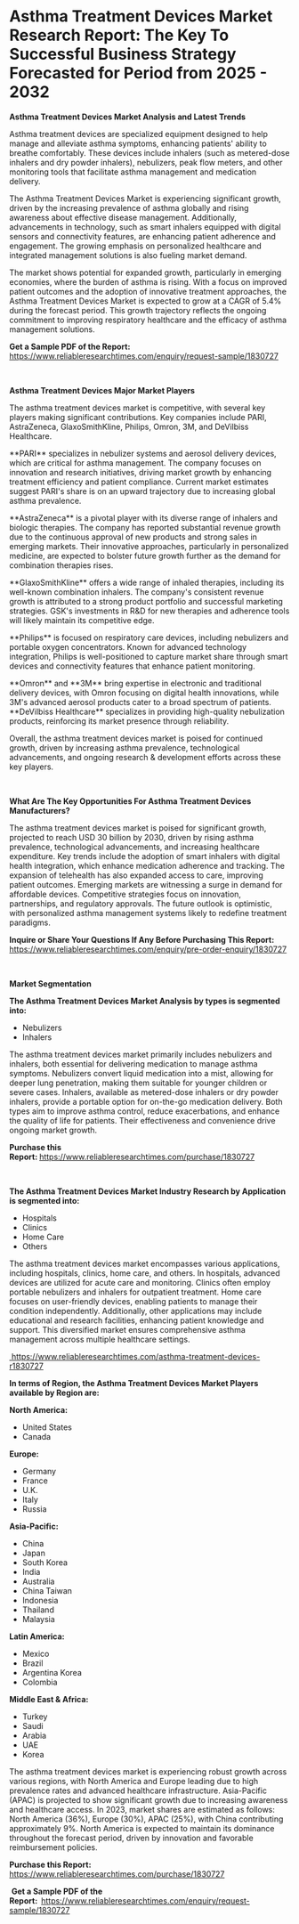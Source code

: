 <p><h1>Asthma Treatment Devices Market Research Report: The Key To Successful Business Strategy Forecasted for Period from 2025 - 2032</h1></p><p><strong>Asthma Treatment Devices Market Analysis and Latest Trends</strong></p>
<p><p>Asthma treatment devices are specialized equipment designed to help manage and alleviate asthma symptoms, enhancing patients' ability to breathe comfortably. These devices include inhalers (such as metered-dose inhalers and dry powder inhalers), nebulizers, peak flow meters, and other monitoring tools that facilitate asthma management and medication delivery.</p><p>The Asthma Treatment Devices Market is experiencing significant growth, driven by the increasing prevalence of asthma globally and rising awareness about effective disease management. Additionally, advancements in technology, such as smart inhalers equipped with digital sensors and connectivity features, are enhancing patient adherence and engagement. The growing emphasis on personalized healthcare and integrated management solutions is also fueling market demand.</p><p>The market shows potential for expanded growth, particularly in emerging economies, where the burden of asthma is rising. With a focus on improved patient outcomes and the adoption of innovative treatment approaches, the Asthma Treatment Devices Market is expected to grow at a CAGR of 5.4% during the forecast period. This growth trajectory reflects the ongoing commitment to improving respiratory healthcare and the efficacy of asthma management solutions.</p></p>
<p><strong>Get a Sample PDF of the Report:&nbsp;</strong> <a href="https://www.reliableresearchtimes.com/enquiry/request-sample/1830727?utm_campaign=3573&utm_medium=2&utm_source=Github&utm_content=ia&utm_term=13042025&utm_id=asthma-treatment-devices">https://www.reliableresearchtimes.com/enquiry/request-sample/1830727</a></p>
<p>&nbsp;</p>
<p><strong>Asthma Treatment Devices Major Market Players</strong></p>
<p><p>The asthma treatment devices market is competitive, with several key players making significant contributions. Key companies include PARI, AstraZeneca, GlaxoSmithKline, Philips, Omron, 3M, and DeVilbiss Healthcare.</p><p>**PARI** specializes in nebulizer systems and aerosol delivery devices, which are critical for asthma management. The company focuses on innovation and research initiatives, driving market growth by enhancing treatment efficiency and patient compliance. Current market estimates suggest PARI's share is on an upward trajectory due to increasing global asthma prevalence.</p><p>**AstraZeneca** is a pivotal player with its diverse range of inhalers and biologic therapies. The company has reported substantial revenue growth due to the continuous approval of new products and strong sales in emerging markets. Their innovative approaches, particularly in personalized medicine, are expected to bolster future growth further as the demand for combination therapies rises.</p><p>**GlaxoSmithKline** offers a wide range of inhaled therapies, including its well-known combination inhalers. The company's consistent revenue growth is attributed to a strong product portfolio and successful marketing strategies. GSK's investments in R&D for new therapies and adherence tools will likely maintain its competitive edge.</p><p>**Philips** is focused on respiratory care devices, including nebulizers and portable oxygen concentrators. Known for advanced technology integration, Philips is well-positioned to capture market share through smart devices and connectivity features that enhance patient monitoring. </p><p>**Omron** and **3M** bring expertise in electronic and traditional delivery devices, with Omron focusing on digital health innovations, while 3M's advanced aerosol products cater to a broad spectrum of patients. **DeVilbiss Healthcare** specializes in providing high-quality nebulization products, reinforcing its market presence through reliability.</p><p>Overall, the asthma treatment devices market is poised for continued growth, driven by increasing asthma prevalence, technological advancements, and ongoing research & development efforts across these key players.</p></p>
<p>&nbsp;</p>
<p><strong>What Are The Key Opportunities For Asthma Treatment Devices Manufacturers?</strong></p>
<p><p>The asthma treatment devices market is poised for significant growth, projected to reach USD 30 billion by 2030, driven by rising asthma prevalence, technological advancements, and increasing healthcare expenditure. Key trends include the adoption of smart inhalers with digital health integration, which enhance medication adherence and tracking. The expansion of telehealth has also expanded access to care, improving patient outcomes. Emerging markets are witnessing a surge in demand for affordable devices. Competitive strategies focus on innovation, partnerships, and regulatory approvals. The future outlook is optimistic, with personalized asthma management systems likely to redefine treatment paradigms.</p></p>
<p><strong>Inquire or Share Your Questions If Any Before Purchasing This Report:</strong> <a href="https://www.reliableresearchtimes.com/enquiry/pre-order-enquiry/1830727?utm_campaign=3573&utm_medium=2&utm_source=Github&utm_content=ia&utm_term=13042025&utm_id=asthma-treatment-devices">https://www.reliableresearchtimes.com/enquiry/pre-order-enquiry/1830727</a></p>
<p>&nbsp;</p>
<p><strong>Market Segmentation</strong></p>
<p><strong>The Asthma Treatment Devices Market Analysis by types is segmented into:</strong></p>
<p><ul><li>Nebulizers</li><li>Inhalers</li></ul></p>
<p><p>The asthma treatment devices market primarily includes nebulizers and inhalers, both essential for delivering medication to manage asthma symptoms. Nebulizers convert liquid medication into a mist, allowing for deeper lung penetration, making them suitable for younger children or severe cases. Inhalers, available as metered-dose inhalers or dry powder inhalers, provide a portable option for on-the-go medication delivery. Both types aim to improve asthma control, reduce exacerbations, and enhance the quality of life for patients. Their effectiveness and convenience drive ongoing market growth.</p></p>
<p><strong>Purchase this Report:&nbsp;</strong><a href="https://www.reliableresearchtimes.com/purchase/1830727?utm_campaign=3573&utm_medium=2&utm_source=Github&utm_content=ia&utm_term=13042025&utm_id=asthma-treatment-devices">https://www.reliableresearchtimes.com/purchase/1830727</a></p>
<p>&nbsp;</p>
<p><strong>The Asthma Treatment Devices Market Industry Research by Application is segmented into:</strong></p>
<p><ul><li>Hospitals</li><li>Clinics</li><li>Home Care</li><li>Others</li></ul></p>
<p><p>The asthma treatment devices market encompasses various applications, including hospitals, clinics, home care, and others. In hospitals, advanced devices are utilized for acute care and monitoring. Clinics often employ portable nebulizers and inhalers for outpatient treatment. Home care focuses on user-friendly devices, enabling patients to manage their condition independently. Additionally, other applications may include educational and research facilities, enhancing patient knowledge and support. This diversified market ensures comprehensive asthma management across multiple healthcare settings.</p></p>
<p><a href="https://www.reliableresearchtimes.com/asthma-treatment-devices-r1830727?utm_campaign=3573&utm_medium=2&utm_source=Github&utm_content=ia&utm_term=13042025&utm_id=asthma-treatment-devices">&nbsp;https://www.reliableresearchtimes.com/asthma-treatment-devices-r1830727</a></p>
<p><strong>In terms of Region, the Asthma Treatment Devices Market Players available by Region are:</strong></p>
<p>
    <p> <strong> North America: </strong>
        <ul>
            <li>United States</li>
            <li>Canada</li>
        </ul>
        </p> 
    <p> <strong> Europe: </strong>
        <ul>
            <li>Germany</li>
            <li>France</li>
            <li>U.K.</li>
            <li>Italy</li>
            <li>Russia</li>
        </ul>
        </p> 
    <p> <strong> Asia-Pacific: </strong>
        <ul>
            <li>China</li>
            <li>Japan</li>
            <li>South Korea</li>
            <li>India</li>
            <li>Australia</li>
            <li>China Taiwan</li>
            <li>Indonesia</li>
            <li>Thailand</li>
            <li>Malaysia</li>
        </ul>
        </p> 
    <p> <strong> Latin America: </strong>
        <ul>
            <li>Mexico</li>
            <li>Brazil</li>
            <li>Argentina Korea</li>
            <li>Colombia</li>
        </ul>
        </p> 
    <p> <strong> Middle East & Africa: </strong>
        <ul>
            <li>Turkey</li>
            <li>Saudi</li>
            <li>Arabia</li>
            <li>UAE</li>
            <li>Korea</li>
        </ul>
    </p>
    </p>
<p><p>The asthma treatment devices market is experiencing robust growth across various regions, with North America and Europe leading due to high prevalence rates and advanced healthcare infrastructure. Asia-Pacific (APAC) is projected to show significant growth due to increasing awareness and healthcare access. In 2023, market shares are estimated as follows: North America (36%), Europe (30%), APAC (25%), with China contributing approximately 9%. North America is expected to maintain its dominance throughout the forecast period, driven by innovation and favorable reimbursement policies.</p></p>
<p><strong>Purchase this Report: </strong><a href="https://www.reliableresearchtimes.com/purchase/1830727?utm_campaign=3573&utm_medium=2&utm_source=Github&utm_content=ia&utm_term=13042025&utm_id=asthma-treatment-devices">https://www.reliableresearchtimes.com/purchase/1830727</a></p>
<p>&nbsp;<strong>Get a Sample PDF of the Report:&nbsp;&nbsp;</strong><a href="https://www.reliableresearchtimes.com/enquiry/request-sample/1830727?utm_campaign=3573&utm_medium=2&utm_source=Github&utm_content=ia&utm_term=13042025&utm_id=asthma-treatment-devices">https://www.reliableresearchtimes.com/enquiry/request-sample/1830727</a></p>
<p><strong></strong></p>
<p><p></p><p></p><p></p></p>